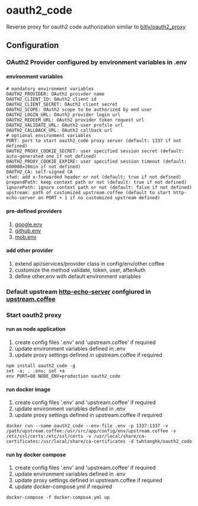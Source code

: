 # oauth2_code
Reverse proxy for oauth2 code authorization similar to [bitly/oauth2_proxy](https://github.com/bitly/oauth2_proxy)

## Configuration

### OAuth2 Provider configured by environment variables in .env
#### environment variables
```
# mandatory environment variables
OAUTH2_PROVIDER: OAuth2 proivder name
OAUTH2_CLIENT_ID: OAuth2 client id
OAUTH2_CLIENT_SECRET: OAuth2 client secret
OAUTH2_SCOPE: OAuth2 scope to be authorized by end user
OAUTH2_LOGIN_URL: OAuth2 provider login url
OAUTH2_REDEEM_URL: OAuth2 provider token request url
OAUTH2_VALIDATE_URL: OAuth2 user profile url
OAUTH2_CALLBACK_URL: OAuth2 callback url
# optional environment variables
PORT: port to start oauth2_code proxy server (default: 1337 if not defined)
OAUTH2_PROXY_COOKIE_SECRET: user specified session secret (default: auto-generated one if not defined)
OAUTH2_PROXY_COOKIE_EXPIRE: user specified session timeout (default: 600000=10min if not defined)
OAUTH2_CA: self-signed CA
xfwd: add x-forwarded header or not (default: true if not defined)
prependPath: keep context path or not (default: true if not defined)
ignorePath: ignore context path or not (default: false if not defined)
upstream: path of customized upstream.coffee (default to start http-echo-server on PORT + 1 if no customized upstream defined)
```

#### pre-defined providers
1. [google.env](https://github.com/twhtanghk/oauth2_code/blob/master/google.env)
2. [github.env](https://github.com/twhtanghk/oauth2_code/blob/master/github.env)
3. [mob.env](https://github.com/twhtanghk/oauth2_code/blob/master/mob.env)

#### add other provider
1. extend api/services/provider class in config/env/other.coffee
2. customize the method validate, token, user, afterAuth
3. define other.env with default environment variables

### Default upstream [http-echo-server](https://github.com/watson/http-echo-server) confgiured in [upstream.coffee](https://github.com/twhtanghk/oauth2_code/blob/master/config/env/upstream.coffee)

### Start oauth2 proxy
#### run as node application
1. create config files '.env' and 'upstream.coffee' if required
2. update environment variables defined in .env
3. update proxy settings defined in upstream.coffee if required
```
npm install oauth2_code -g
set -a; . .env; set +a
env PORT=80 NODE_ENV=production oauth2_code
```

#### run docker image
1. create config files '.env' and 'upstream.coffee' if required
2. update environment variables defined in .env 
3. update proxy settings defined in upstream.coffee if required
```
docker run --name oauth2_code --env-file .env -p 1337:1337 -v /path/upstream.coffee:/usr/src/app/config/env/upstream.coffee -v /etc/ssl/certs:/etc/ssl/certs -v /usr/local/share/ca-certificates:/usr/local/share/ca-certificates -d twhtanghk/oauth2_code
```

#### run by docker compose
1. create config files '.env' and 'upstream.coffee' if required
2. update environment variables defined in .env 
3. update proxy settings defined in upstream.coffee if required
4. update docker-compose.yml if required
```
docker-compose -f docker-compose.yml up
```
